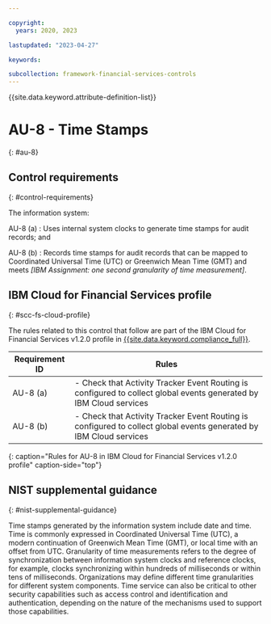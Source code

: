 ```yaml
---

copyright:
  years: 2020, 2023

lastupdated: "2023-04-27"

keywords:

subcollection: framework-financial-services-controls
---
```


{{site.data.keyword.attribute-definition-list}}

               
# AU-8 - Time Stamps
{: #au-8}

## Control requirements
{: #control-requirements}

The information system:

AU-8 (a)
    : Uses internal system clocks to generate time stamps for audit records; and

AU-8 (b)
    : Records time stamps for audit records that can be mapped to Coordinated Universal Time (UTC) or Greenwich Mean Time (GMT) and meets _[IBM Assignment: one second granularity of time measurement]_.

## IBM Cloud for Financial Services profile
{: #scc-fs-cloud-profile}

The rules related to this control that follow are part of the IBM Cloud for Financial Services v1.2.0 profile in [{{site.data.keyword.compliance_full}}](/docs/security-compliance?topic=security-compliance-getting-started).

| Requirement ID | Rules |
|----------------|-------|
| AU-8 (a) | - Check that Activity Tracker Event Routing is configured to collect global events generated by IBM Cloud services | 
| AU-8 (b) | - Check that Activity Tracker Event Routing is configured to collect global events generated by IBM Cloud services | 
{: caption="Rules for AU-8 in IBM Cloud for Financial Services v1.2.0 profile" caption-side="top"}

## NIST supplemental guidance
{: #nist-supplemental-guidance}

Time stamps generated by the information system include date and time. Time is commonly expressed in Coordinated Universal Time (UTC), a modern continuation of Greenwich Mean Time (GMT), or local time with an offset from UTC. Granularity of time measurements refers to the degree of synchronization between information system clocks and reference clocks, for example, clocks synchronizing within hundreds of milliseconds or within tens of milliseconds. Organizations may define different time granularities for different system components. Time service can also be critical to other security capabilities such as access control and identification and authentication, depending on the nature of the mechanisms used to support those capabilities.





